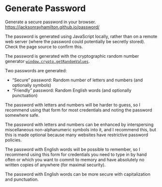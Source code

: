 # Generate Password

Generate a secure password in your browser.  https://jacksonrayhamilton.github.io/password/

The password is generated using JavaScript locally, rather than on a remote web
server (where the password could potentially be secretly stored).  Check the
page source to confirm this.

The password is generated with the cryptographic random number generator
[`window.crypto.getRandomValues`](https://developer.mozilla.org/en-US/docs/Web/API/Crypto/getRandomValues).

Two passwords are generated:

- “Secure” password: Random number of letters and numbers (and optionally symbols)
- “Friendly” password: Random English words (and optionally punctuation)

The password with letters and numbers will be harder to guess, so I recommend
using that form for most credentials and noting the password somewhere safe.

The password with letters and numbers can be enhanced by interspersing
miscellaneous non-alphanumeric symbols into it, and I recommend this, but this
is made optional because many websites have restrictive password policies.

The password with English words will be possible to remember, so I recommend
using this form for credentials you need to type in by hand often or which you
want to commit to memory and have absolutely no written copies of anywhere (for
maximal security).

The password with English words can be more secure with capitalization and
punctuation.
